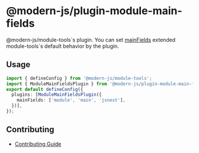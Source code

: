 # @modern-js/plugin-module-main-fields

@modern-js/module-tools\`s plugin. You can set [mainFields](https://esbuild.github.io/api/#target) extended module-tools\`s default behavior by the plugin.

## Usage

``` ts
import { defineConfig } from '@modern-js/module-tools';
import { ModuleMainFieldsPlugin } from '@modern-js/plugin-module-main-fields';
export default defineConfig({
  plugins: [ModuleMainFieldsPlugin({
    mainFields: ['module', 'main', 'jsnext'],
  })],
});
```


## Contributing

- [Contributing Guide](https://github.com/modern-js-dev/modern.js/blob/main/CONTRIBUTING.md)
